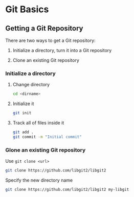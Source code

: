 # Git Basics

## Getting a Git Repository

There are two ways to get a Git repository:

1. Initialize a directory, turn it into a Git repository

2. Clone an existing Git repository

### Initialize a directory

1. Change directory

    ```bash
    cd <dirname>
    ```

2. Initialize it

    ```bash
    git init
    ```

3. Track all of files inside it

    ```bash
    git add .
    git commit -m "Initial commit"
    ```

### Glone an existing Git repository

Use `git clone <url>`

```bash
git clone https://github.com/libgit2/libgit2
```

Specify the new directory name

```bash
git clone https://github.com/libgit2/libgit2 my-libgit
```
